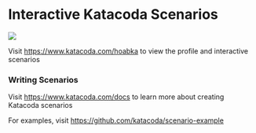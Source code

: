 # Interactive Katacoda Scenarios

[![](http://shields.katacoda.com/katacoda/hoabka/count.svg)](https://www.katacoda.com/hoabka "Get your profile on Katacoda.com")

Visit https://www.katacoda.com/hoabka to view the profile and interactive scenarios

### Writing Scenarios
Visit https://www.katacoda.com/docs to learn more about creating Katacoda scenarios

For examples, visit https://github.com/katacoda/scenario-example
